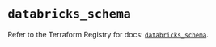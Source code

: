 # `databricks_schema`

Refer to the Terraform Registry for docs: [`databricks_schema`](https://registry.terraform.io/providers/databricks/databricks/1.36.2/docs/resources/schema).
